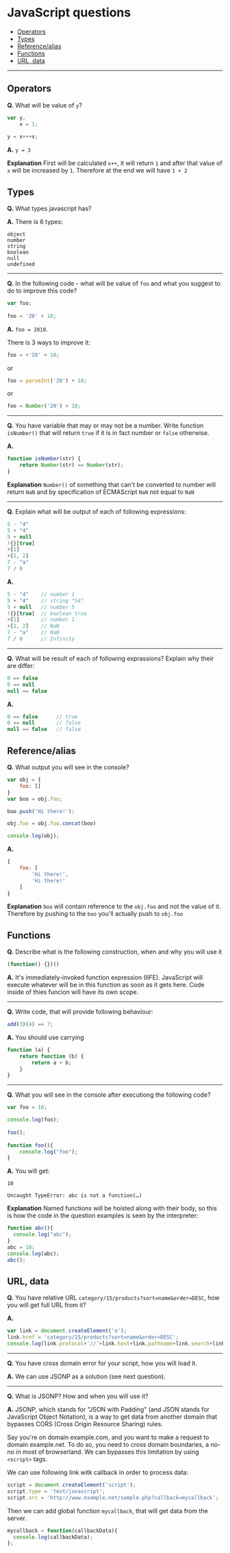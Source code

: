 # JavaScript questions

* [Operators](https://github.com/artemdemo/frontend-interview-questions/blob/master/js-questions.md#operators)
* [Types](https://github.com/artemdemo/frontend-interview-questions/blob/master/js-questions.md#types)
* [Reference/alias](https://github.com/artemdemo/frontend-interview-questions/blob/master/js-questions.md#referencealias)
* [Functions](https://github.com/artemdemo/frontend-interview-questions/blob/master/js-questions.md#functions)
* [URL, data](https://github.com/artemdemo/frontend-interview-questions/blob/master/js-questions.md#url-data)

---

## Operators

**Q.** What will be value of `y`?

```javascript
var y,
    x = 1;
    
y = x+++x;
```

**A.** `y = 3`

**Explanation** First will be calculated `x++`, it will return `1` and after that value of `x` will be increased by `1`.
Therefore at the end we will have `1 + 2`


## Types

**Q.** What types javascript has?

**A.** There is 6 types:

```
object
number
string
boolean
null
undefined
```

---

**Q.** In the following code - what will be value of `foo` and what you suggest to do to improve this code?


```javascript
var foo;
    
foo = '20' + 10;
```

**A.** `foo = 2010`.

There is 3 ways to improve it:

```javascript
foo = +'20' + 10;
```

or

```javascript
foo = parseInt('20') + 10;
```

or

```javascript
foo = Number('20') + 10;
```

---

**Q.** You have variable that may or may not be a number.
Write function `isNumber()` that will return `true` if it is in fact number or `false` otherwise.

**A.**

```javascript
function isNumber(str) {
    return Number(str) == Number(str);
}
```

**Explanation** `Number()` of something that can't be converted to number will return `NaN`
and by specification of ECMAScript `NaN` not equal to `NaN`

---

**Q.** Explain what will be output of each of following expressions:

```javascript
5 - "4"
5 + "4"
5 + null
!{}[true]
+[1]
+[1, 2]
7 - "a"
7 / 0
```

**A.**

```javascript
5 - "4"    // number 1
5 + "4"    // string "54"
5 + null   // number 5
!{}[true]  // boolean true
+[1]       // number 1
+[1, 2]    // NaN
7 - "a"    // NaN
7 / 0      // Infinity
```

---

**Q.** What will be result of each of following exprassions? Explain why their are differ:

```javascript
0 == false
0 == null
null == false
```

**A.**

```javascript
0 == false      // true
0 == null       // false
null == false   // false
```


## Reference/alias


**Q.** What output you will see in the console?

```javascript
var obj = {
    foo: []
}
var boo = obj.foo;

boo.push('Hi there!');

obj.foo = obj.foo.concat(boo)

console.log(obj);
```

**A.**

```javascript
{
    foo: [
        'Hi there!',
        'Hi there!'
    ]
}
```

**Explanation** `boo` will contain reference to the `obj.foo` and not the value of it.
Therefore by pushing to the `boo` you'll actually push to `obj.foo`


## Functions


**Q.** Describe what is the following construction, when and why you will use it

```javascript
(function() {})()
```

**A.**
It's immediately-invoked function expression (IIFE). JavaScript will execute whatever will be in this function as soon as it gets here. Code inside of thies funcion will have its own scope.

---

**Q.** Write code, that will provide following behaviour:

```javascript
add(3)(4) == 7;
```

**A.** You should use carrying

```javascript
function (a) {
    return function (b) {
        return a + b;
    }
}
```

---

**Q.** What you will see in the console after executiong the following code?

```javascript
var foo = 10;

console.log(foo);
    
foo();
    
function foo(){
    console.log("foo");
}
```

**A.** You will get:

```
10

Uncaught TypeError: abc is not a function(…)
```

**Explanation** Named functions will be hoisted along with their body,
so this is how the code in the question examples is seen by the interpreter:

```javascript
function abc(){
  console.log("abc");
}
abc = 10;
console.log(abc);
abc();
```


## URL, data

**Q.** You have relative URL `category/15/products?sort=name&order=DESC`, how you will get full URL from it?

**A.**

```javascript
var link = document.createElement('a');
link.href = 'category/15/products?sort=name&order=DESC';
console.log(link.protocol+'//'+link.host+link.pathname+link.search+link.hash)
```

---

**Q.** You have cross domain error for your script, how you will load it.

**A.**
We can use JSONP as a solution (see next question).

---

**Q.** What is JSONP? How and when you will use it?

**A.**
JSONP, which stands for "JSON with Padding" (and JSON stands for JavaScript Object Notation), is a way to get data from another domain that bypasses CORS (Cross Origin Resource Sharing) rules.

Say you're on domain example.com, and you want to make a request to domain example.net. To do so, you need to cross domain boundaries, a no-no in most of browserland. We can bypasses this limitation by using `<script>` tags.

We can use following link witk callback in order to process data:

```javascript
script = document.createElement('script');
script.type = 'text/javascript';
script.src = 'http://www.example.net/sample.php?callback=mycallback';
```

Then we can add global function `mycallback`, that will get data from the server.

```javascript
mycallback = function(callbackData){
  console.log(callbackData);
};
```
